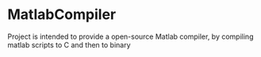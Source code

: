 # MatlabCompiler
Project is intended to provide a open-source Matlab compiler, by compiling matlab scripts to C and then to binary
